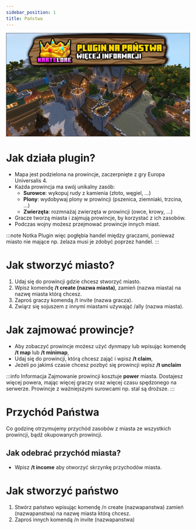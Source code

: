 ```yaml
---
sidebar_position: 1
title: Państwa
---
```


![Plugin na panstwa](./img/pluginnapanstwawiecejinfo.png)

# Jak działa plugin?
- Mapa jest podzielona na prowincje, zaczerpnięte z gry Europa Universalis 4.
- Każda prowincja ma swój unikalny zasób:
	- **Surowce**: wykopuj rudy z kamienia (złoto, węgiel, ...)
	- **Plony**: wydobywaj plony w prowincji (pszenica, ziemniaki, trzcina, ...)
	- **Zwierzęta**: rozmnażaj zwierzęta w prowincji (owce, krowy, ...)
- Gracze tworzą miasta i zajmują prowincje, by korzystać z ich zasobów.
- Podczas wojny możesz przejmować prowincje innych miast.

:::note Notka
Plugin więc pogłębia handel między graczami, ponieważ miasto nie mające np. żelaza musi je zdobyć poprzez handel.
:::

# Jak stworzyć miasto?
1. Udaj się do prowincji gdzie chcesz stworzyć miasto.
2. Wpisz komendę **/t create (nazwa miasta)**, zamień (nazwa miasta) na nazwę miasta którą chcesz.
3. Zaproś graczy komendą /t invite (nazwa gracza).
4. Zwiąrz się sojuszem z innymi miastami używająć /ally (nazwa miasta).

# Jak zajmować prowincje?
- Aby zobaczyć prowincje możesz użyć dynmapy lub wpisując komendę **/t map** lub **/t minimap**,
- Udaj się do prowincji, którą chcesz zająć i wpisz **/t claim**,
- Jeżeli po jakimś czasie chcesz pozbyć się prowincji wpisz **/t unclaim**

:::info  Informacja
Zajmowanie prowincji kosztuje **power** miasta. Dostajesz więcej powera, mając więcej graczy oraz więcej czasu spędzonego na serwerze. Prowincje z ważniejszymi surowcami np. stal są droższe.
:::
# Przychód Państwa
Co godzinę otrzymujemy przychód zasobów z miasta ze wszystkich prowincji, bądź okupowanych prowincji.

## Jak odebrać przychód miasta?
- Wpisz **/t income** aby otworzyć skrzynkę przychodów miasta.

# Jak stworzyć państwo
1. Stwórz państwo wpisując komendę /n create (nazwapanstwa) zamień (nazwapanstwa) na nazwę miasta którą chcesz.
2. Zaproś innych komendą /n invite (nazwapanstwa)










